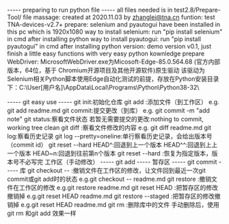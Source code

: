 ----- preparing to run python file -----
all files needed is in test2.8/Prepare-Tool/
file massage: created at 2020.11.03 by zhanglei@tna.cn
funtion: test TNA-devices-v2.7+
prepare: selenium and pyautogui have been installed in this pc which is 1920x1080
way to install selenium: run "pip install selenium" in cmd after installing python
way to install pyautogui: run "pip install pyautogui" in cmd after installing python
version: demo version v0.1, just finish a little easy functions with very easy python kownledge
prepare WebDriver:
    MicrosoftWebDriver.exe为Micosoft-Edge-85.0.564.68 (官方内部版本，64位，基于 Chromium开源项目及其他开源软件)原生驱动
    该驱动为Selenium相关Python脚本使用Edge自动化测试的前提，存放在Python安装目录下：C:\User\[用户名]\AppData\Local\Programs\Python\Python38-32\

----- git easy use -----
git init:初始化仓库 
git add <file>:添加文件（到工作区）
    e.g. git add readme.md
git commit:提交更改（到库）
    e.g. git commit -m "add note"
git status:察看文件状态
    若暂无需要提交的更改:nothing to commit, working tree clean
git diff <file>:察看文件修改的内容
    e.g. git diff readme.md
git log:察看历史记录
git log --pretty=oneline:单行察看历史记录，会给出版本号（commit id）
git reset --hard HEAD^:回退到上一个版本
    HEAD^^:回退到上上一个版本
    HEAD~n:回退到往前第n个版本
git reset --hard <commit id>:恢复为指定版本，版本号不必写完
工作区（手动修改） ----- git add<file> ----- 暂存区 ----- git commit ----- 库 
git checkout -- <file>:撤销文件在工作区的修改，让文件回到最近一次git commit或git add时的状态
    e.g.git checkout -- readme.md
git restore <file>:撤销文件在工作区的修改
    e.g.git restore readme.md
git reset HEAD <file>:把暂存区的修改撤销掉
    e.g.git reset HEAD readme.md
git restore --staged <file>:把暂存区的修改撤销掉
    e.g.git reset HEAD readme.md
git rm <file>:删除库中的文件
    手动删除后，使用git rm <file>和git add <file>效果一样